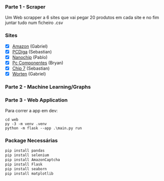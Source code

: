 ### Parte 1 - Scraper
Um Web scrapper a 6 sites que vai pegar 20 produtos em cada site e no fim juntar tudo num ficheiro .csv

### Sites
- [x] [Amazon](https://www.amazon.com/) (Gabriel)
- [x] [PCDiga](https://www.pcdiga.com/) (Sebastian)
- [x] [Nanochip](https://nanochip.pt/) (Pablo)
- [x] [Pc Componentes](https://www.pccomponentes.pt/) (Bryan)
- [x] [Chip 7](https://chip7.pt/) (Sebastian)
- [x] [Worten](https://www.worten.pt/) (Gabriel)

### Parte 2 - Machine Learning/Graphs

### Parte 3 - Web Application

Para correr a app em dev:
```
cd web
py -3 -m venv .venv
python -m flask --app .\main.py run
``` 

### Package Necessárias

```python
pip install pandas
pip install selenium
pip install AmazonCaptcha
pip install Flask
pip install seaborn
pip install matplotlib
```
